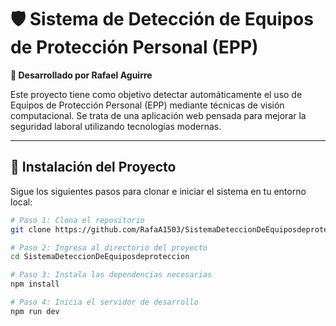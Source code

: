 # 🛡️ Sistema de Detección de Equipos de Protección Personal (EPP)  
**👷 Desarrollado por Rafael Aguirre**

Este proyecto tiene como objetivo detectar automáticamente el uso de Equipos de Protección Personal (EPP) mediante técnicas de visión computacional. Se trata de una aplicación web pensada para mejorar la seguridad laboral utilizando tecnologías modernas.

---

## 🚀 Instalación del Proyecto

Sigue los siguientes pasos para clonar e iniciar el sistema en tu entorno local:

```bash
# Paso 1: Clona el repositorio
git clone https://github.com/RafaA1503/SistemaDeteccionDeEquiposdeproteccion.git

# Paso 2: Ingresa al directorio del proyecto
cd SistemaDeteccionDeEquiposdeproteccion

# Paso 3: Instala las dependencias necesarias
npm install

# Paso 4: Inicia el servidor de desarrollo
npm run dev
